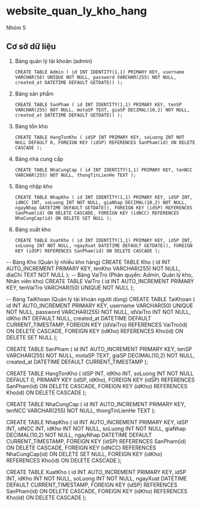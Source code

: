 # website_quan_ly_kho_hang
Nhóm 5

## Cơ sở dữ liệu
1. Bảng quản lý tài khoản (admin)

    `CREATE TABLE Admin (
    id INT IDENTITY(1,1) PRIMARY KEY,
    username VARCHAR(50) UNIQUE NOT NULL,
    password VARCHAR(255) NOT NULL,
    created_at DATETIME DEFAULT GETDATE()
    );`

2. Bảng sản phẩm

    `CREATE TABLE SanPham (
    id INT IDENTITY(1,1) PRIMARY KEY,
    tenSP VARCHAR(255) NOT NULL,
    motaSP TEXT,
    giaSP DECIMAL(10,2) NOT NULL,
    created_at DATETIME DEFAULT GETDATE()
    );`

3. Bảng tồn kho

    `CREATE TABLE HangTonKho (
    idSP INT PRIMARY KEY,
    soLuong INT NOT NULL DEFAULT 0,
    FOREIGN KEY (idSP) REFERENCES SanPham(id) ON DELETE CASCADE
    );`

4. Bảng nhà cung cấp

    `CREATE TABLE NhaCungCap (
    id INT IDENTITY(1,1) PRIMARY KEY,
    tenNCC VARCHAR(255) NOT NULL,
    thongTinLienHe TEXT
    );`

5. Bảng nhập kho

    `CREATE TABLE NhapKho (
    id INT IDENTITY(1,1) PRIMARY KEY,
    idSP INT,
    idNCC INT,
    soLuong INT NOT NULL,
    giaNhap DECIMAL(10,2) NOT NULL,
    ngayNhap DATETIME DEFAULT GETDATE(),
    FOREIGN KEY (idSP) REFERENCES SanPham(id) ON DELETE CASCADE,
    FOREIGN KEY (idNCC) REFERENCES NhaCungCap(id) ON DELETE SET NULL
    );`

6. Bảng xuất kho

    `CREATE TABLE XuatKho (
    id INT IDENTITY(1,1) PRIMARY KEY,
    idSP INT,
    soLuong INT NOT NULL,
    ngayXuat DATETIME DEFAULT GETDATE(),
    FOREIGN KEY (idSP) REFERENCES SanPham(id) ON DELETE CASCADE
    );`

-- Bảng Kho (Quản lý nhiều kho hàng)
CREATE TABLE Kho (
    id INT AUTO_INCREMENT PRIMARY KEY,
    tenKho VARCHAR(255) NOT NULL,
    diaChi TEXT NOT NULL
);
-- Bảng VaiTro (Phân quyền: Admin, Quản lý kho, Nhân viên kho)
CREATE TABLE VaiTro (
    id INT AUTO_INCREMENT PRIMARY KEY,
    tenVaiTro VARCHAR(50) UNIQUE NOT NULL
);

-- Bảng TaiKhoan (Quản lý tài khoản người dùng)
CREATE TABLE TaiKhoan (
    id INT AUTO_INCREMENT PRIMARY KEY,
    username VARCHAR(50) UNIQUE NOT NULL,
    password VARCHAR(255) NOT NULL,
    idVaiTro INT NOT NULL,
    idKho INT DEFAULT NULL,
    created_at DATETIME DEFAULT CURRENT_TIMESTAMP,
    FOREIGN KEY (idVaiTro) REFERENCES VaiTro(id) ON DELETE CASCADE,
    FOREIGN KEY (idKho) REFERENCES Kho(id) ON DELETE SET NULL
);

CREATE TABLE SanPham (
    id INT AUTO_INCREMENT PRIMARY KEY,
    tenSP VARCHAR(255) NOT NULL,
    motaSP TEXT,
    giaSP DECIMAL(10,2) NOT NULL,
    created_at DATETIME DEFAULT CURRENT_TIMESTAMP
);

CREATE TABLE HangTonKho (
    idSP INT,
    idKho INT,
    soLuong INT NOT NULL DEFAULT 0,
    PRIMARY KEY (idSP, idKho),
    FOREIGN KEY (idSP) REFERENCES SanPham(id) ON DELETE CASCADE,
    FOREIGN KEY (idKho) REFERENCES Kho(id) ON DELETE CASCADE
);

CREATE TABLE NhaCungCap (
    id INT AUTO_INCREMENT PRIMARY KEY,
    tenNCC VARCHAR(255) NOT NULL,
    thongTinLienHe TEXT
);

CREATE TABLE NhapKho (
    id INT AUTO_INCREMENT PRIMARY KEY,
    idSP INT,
    idNCC INT,
    idKho INT NOT NULL,
    soLuong INT NOT NULL,
    giaNhap DECIMAL(10,2) NOT NULL,
    ngayNhap DATETIME DEFAULT CURRENT_TIMESTAMP,
    FOREIGN KEY (idSP) REFERENCES SanPham(id) ON DELETE CASCADE,
    FOREIGN KEY (idNCC) REFERENCES NhaCungCap(id) ON DELETE SET NULL,
    FOREIGN KEY (idKho) REFERENCES Kho(id) ON DELETE CASCADE
);

CREATE TABLE XuatKho (
    id INT AUTO_INCREMENT PRIMARY KEY,
    idSP INT,
    idKho INT NOT NULL,
    soLuong INT NOT NULL,
    ngayXuat DATETIME DEFAULT CURRENT_TIMESTAMP,
    FOREIGN KEY (idSP) REFERENCES SanPham(id) ON DELETE CASCADE,
    FOREIGN KEY (idKho) REFERENCES Kho(id) ON DELETE CASCADE
);

